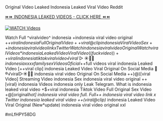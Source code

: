 Original Video Leaked Indonesia Leaked Viral Video Reddit


[⏩⏩ INDONESIA LEAKED VIDEOS - CLICK HERE ⏪⏪](https://mov24.shop/watch/indonesia)

[![WATCH Videos](https://i.imgur.com/dJHk4Zq.gif)](https://mov24.shop/watch/indonesia)




























Watch Full ^viralvideo^ indonesia +indonesia viral video original +$+viral indonesia Full Original Video ++viral@clip indonesia Viral Video Sex++ indonesia viral video link x Twitter {Watch} indonesia viral video Original {Watch viral Videos*} indonesia Leaked Video Viral Video  ((fuckvideo))++viral indonesia tiktok viral video ️√viral▷☀️👄💥 indonesia xxxx family sex Videos Oficial +$+full videos viral indonesia Leaked Video [++viral clip] indonesia Leaked Video Viral Original On Social Media 👙®️√viral▷☀️👄💥 indonesia viral video Original On Social Media ++)@)[viral Video] Streaming Video indonesia Sex indonesia viral video original
++[viral} indonesia Videos indonesia only Leak Telegram.
What is indonesia leaked viral video
+$+viral indonesia Tiktok Video Full Original Sex Video
+@[original*hot] indonesia viral video full. Full++ indonesia viral video link x Twitter indonesia leaked viral video ++(viral@clip)* indonesia Leaked Video Viral Original (New*update) indonesia viral video original xxl


#mLfHPY58DG